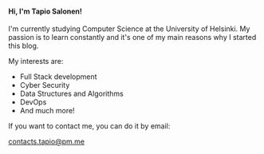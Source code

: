 <!---
<title>All about me and my interests</title>
<description>Hi, I'm Tapio Salonen! I'm currently studying Computer Science at the University of Helsinki.</description>
<group>About</group>
--->
#### Hi, I'm Tapio Salonen!

I'm currently studying Computer Science at the University of Helsinki. My passion is to learn constantly and it's one of my main reasons why I started this blog. 

My interests are:
* Full Stack development
* Cyber Security
* Data Structures and Algorithms
* DevOps
* And much more!

If you want to contact me, you can do it by email:

contacts.tapio@pm.me
